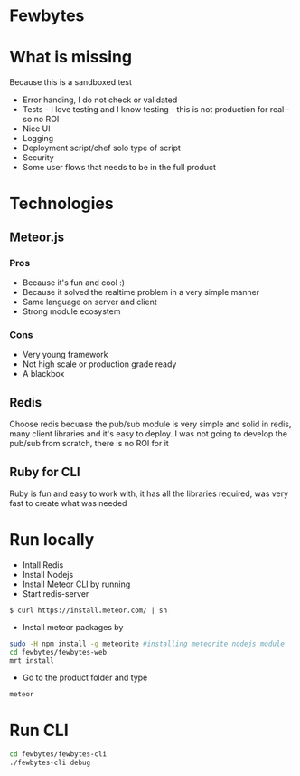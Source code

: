 Fewbytes
========

# What is missing 
Because this is a sandboxed test

* Error handing, I do not check or validated
* Tests - I love testing and I know testing - this is not production for real - so no ROI
* Nice UI
* Logging
* Deployment script/chef solo type of script
* Security
* Some user flows that needs to be in the full product

# Technologies

## Meteor.js

### Pros
* Because it's fun and cool :)
* Because it solved the realtime problem in a very simple manner
* Same language on server and client
* Strong module ecosystem

### Cons 
* Very young framework
* Not high scale or production grade ready
* A blackbox

## Redis

Choose redis becuase the pub/sub module is very simple and solid in redis, many client libraries and it's easy to deploy.
I was not going to develop the pub/sub from scratch, there is no ROI for it

## Ruby for CLI

Ruby is fun and easy to work with, it has all the libraries required, was very fast to create what was needed

# Run locally

* Intall Redis
* Install Nodejs
* Install Meteor CLI by running
* Start redis-server

`$ curl https://install.meteor.com/ | sh`

* Install meteor packages by

```sh
sudo -H npm install -g meteorite #installing meteorite nodejs module
cd fewbytes/fewbytes-web
mrt install
```


* Go to the product folder and type

`meteor`
    
# Run CLI
```sh
cd fewbytes/fewbytes-cli
./fewbytes-cli debug
```
